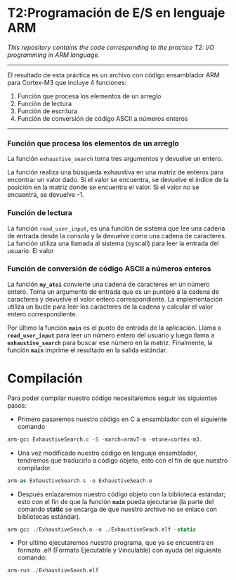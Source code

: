 # T2:Programación de E/S en lenguaje ARM

*This repository contains the code corresponding to the practice T2: I/O programming in ARM language.*

---

El resultado de esta práctica es un archivo con código ensamblador ARM para Cortex-M3 que incluye 4 funciones:

1. Función que procesa los elementos de un arreglo 
2. Función de lectura 
3. Función de escritura
4. Función de conversión de código ASCII a números enteros
---

### Función que procesa los elementos de un arreglo

La función `exhaustive_search` toma tres argumentos y devuelve un entero. 

La función realiza una búsqueda exhaustiva en una matriz de enteros para encontrar un valor dado. Si el valor se encuentra, se devuelve el índice de la posición en la matriz donde se encuentra el valor. Si el valor no se encuentra, se devuelve -1.

### Función de lectura

La función `read_user_input`, es una función de sistema que lee una cadena de entrada desde la consola y la devuelve como una cadena de caracteres. La función utiliza una llamada al sistema (syscall) para leer la entrada del usuario. El valor

### Función de conversión de código ASCII a números enteros

La función **`my_atoi`** convierte una cadena de caracteres en un número entero. Toma un argumento de entrada que es un puntero a la cadena de caracteres y devuelve el valor entero correspondiente. La implementación utiliza un bucle para leer los caracteres de la cadena y calcular el valor entero correspondiente.

Por último la función **`main`** es el punto de entrada de la aplicación. Llama a **`read_user_input`** para leer un número entero del usuario y luego llama a **`exhaustive_search`** para buscar ese número en la matriz. Finalmente, la función **`main`** imprime el resultado en la salida estándar.


# Compilación

Para poder compilar nuestro código necesitaremos seguir los siguientes pasos: 

- Primero pasaremos nuestro código en C a ensamblador con el siguiente comando

```nasm
arm-gcc ExhaustiveSearch.c -S -march=armv7-m -mtune=cortex-m3.
```

- Una vez modificado nuestro código en lenguaje ensamblador, tendremos que traducirlo a código objeto, esto con el fin de que nuestro compilador.

```nasm
arm-as ExhaustiveSearch.s -o ExhaustiveSeach.o
```

- Después enlazaremos nuestro código objeto con la biblioteca estándar; esto con el fin de que la función **`main`** pueda ejecutarse (la parte del comando s**tatic**  se encarga de que nuestro archivo no se enlace con bibliotecas estándar).

```nasm
arm-gcc ./ExhaustiveSeach.o -o ./ExhaustiveSeach.elf -static
```

- Por ultimo ejecutaremos nuestro programa, que ya se encuentra en formato .elf (Formato Ejecutable y Vinculable) con ayuda del siguiente comando:

```nasm
arm-run ./ExhaustiveSeach.elf
```
